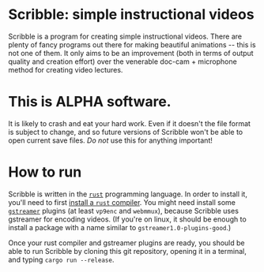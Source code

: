 # Scribble: simple instructional videos

Scribble is a program for creating simple instructional videos. There are plenty of fancy programs
out there for making beautiful animations -- this is not one of them. It only aims to be an
improvement (both in terms of output quality and creation effort) over the venerable 
doc-cam + microphone method for creating video lectures.

# This is ALPHA software.

It is likely to crash and eat your hard work. Even if it doesn't the file format is subject to
change, and so future versions of Scribble won't be able to open current save files.
 *Do not* use this for anything important!

 # How to run

 Scribble is written in the [`rust`](www.rust-lang.org) programming language. In order to install
 it, you'll need to first [install a `rust` compiler](https://www.rust-lang.org/tools/install).
 You might need install some [`gstreamer`](gstreamer.freedesktop.org) plugins (at least `vp9enc` and `webmmux`),
 because Scribble uses gstreamer for encoding videos. (If you're on linux, it should be enough
 to install a package with a name similar to `gstreamer1.0-plugins-good`.)

 Once your rust compiler and gstreamer plugins are ready, you should be able to run Scribble
 by cloning this git repository, opening it in a terminal, and typing `cargo run --release`.